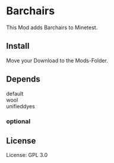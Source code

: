 # Barchairs


This Mod adds Barchairs to Minetest.

## Install

Move your Download to the Mods-Folder.

## Depends

default<br>
wool<br>
unifieddyes<br>

### optional

## License

License: GPL 3.0
